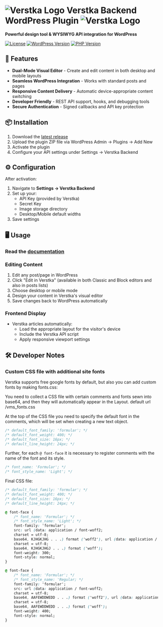 # ![Verstka Logo](https://verstka.io/favicon.ico) Verstka Backend WordPress Plugin ![Verstka Logo](https://verstka.io/favicon.ico)  
**Powerful design tool & WYSIWYG API integration for WordPress**

[![License](https://img.shields.io/github/license/verstka/vms_wordpress)](LICENSE)
[![WordPress Version](https://img.shields.io/wordpress/plugin/v/verstka-backend)](https://wordpress.org/plugins/verstka-backend/)
[![PHP Version](https://img.shields.io/badge/PHP-7.4%2B-blue)](https://php.net/)

## 🌟 Features

- **Dual-Mode Visual Editor** - Create and edit content in both desktop and mobile layouts
- **Seamless WordPress Integration** - Works with standard posts and pages
- **Responsive Content Delivery** - Automatic device-appropriate content switching
- **Developer Friendly** - REST API support, hooks, and debugging tools
- **Secure Authentication** - Signed callbacks and API key protection

## 📦 Installation

1. Download the [latest release](https://github.com/verstka/vms_wordpress/releases)
2. Upload the plugin ZIP file via WordPress Admin → Plugins → Add New
3. Activate the plugin
4. Configure your API settings under Settings → Verstka Backend

## ⚙️ Configuration

After activation:
1. Navigate to **Settings → Verstka Backend**
2. Set up your:
   - API Key (provided by Verstka)
   - Secret Key
   - Image storage directory
   - Desktop/Mobile default widths
3. Save settings

## 🖥️ Usage

### Read the [documentation](https://verstka.super.site)

### Editing Content
1. Edit any post/page in WordPress
2. Click "Edit in Verstka" (available in both Classic and Block editors and also in posts lists)
3. Choose desktop or mobile mode
4. Design your content in Verstka's visual editor
5. Save changes back to WordPress automatically

### Frontend Display
- Verstka articles automatically:
  - Load the appropriate layout for the visitor's device
  - Include the Verstka API script
  - Apply responsive viewport settings

## 🛠 Developer Notes

### Custom CSS file with additional site fonts
Verstka supports free google fonts by default, but also you can add custom fonts by making fonts.css:

You need to collect a CSS file with certain comments and fonts sewn into base64, and then they will automatically appear
in the Layout.
default url /vms_fonts.css

At the top of the CSS file you need to specify the default font in the comments, which will be set when creating a new
text object.

```css
/* default_font_family: 'formular'; */
/* default_font_weight: 400; */
/* default_font_size: 16px; */
/* default_line_height: 24px; */
```

Further, for each `@ font-face` it is necessary to register comments with the name of the font and its style.

```css
/* font_name: 'Formular'; */
/* font_style_name: 'Light'; */
```

Final CSS file:

```css
/* default_font_family: 'formular'; */
/* default_font_weight: 400; */
/* default_font_size: 16px; */
/* default_line_height: 24px; */

@ font-face {
    /* font_name: 'Formular'; */
    /* font_style_name: 'Light'; */
    font-family: 'formular';
    src: url (data: application / font-woff2;
    charset = utf-8;
    base64, KJHGKJHG . . .) format ('woff2'), url (data: application / font-woff;
    charset = utf-8;
    base64, KJHGKJHGJ . . .) format ('woff');
    font-weight: 300;
    font-style: normal;
}

@ font-face {
    /* font_name: 'Formular'; */
    /* font_style_name: 'Regular; */
    font-family: 'formular';
    src: url (data: application / font-woff2;
    charset = utf-8;
    base64, AAFEWDDWEDD . . .) format ('woff2'), url (data: application / font-woff;
    charset = utf-8;
    base64, AAFEWDDWEDD . . .) format ('woff');
    font-weight: 400;
    font-style: normal;
}
```
